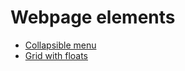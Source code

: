 # Webpage elements

- [Collapsible menu](https://dimitriestraoanu.github.io/web_projects/webpage_elements/collapsible_menu/index.html)
- [Grid with floats](https://dimitriestraoanu.github.io/web_projects/webpage_elements/grid_with_floats/index.html)
